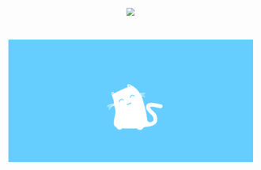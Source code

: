 <p align="center">
  <img src=https://github-readme-stats.vercel.app/api?username=parzulpan&show_icons=true&theme=dracula/> 
</p>
<br>
<p align="center">
  <img src="https://github.com/parzulpan/parzulpan/blob/master/resources/header.gif" width="495"/> 
</p>
<br>
